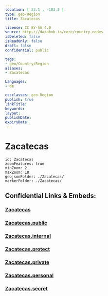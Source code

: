 ```yaml
---
location: [ 23.1 , -103.2 ] 
type: geo-Region
title: Zacatecas

license: CC BY-SA 4.0
source: https://datahub.io/core/country-codes
isDeleted: false
isReadOnly: false
draft: false
confidential: public

tags:
- geo/Country/Region
aliases:
- Zacatecas

Languages:
- de

cssclasses: geo-Region
publish: true
linkTitle: 
keywords: 
layout: 
publishDate: 
expiryDate: 
---
```


# Zacatecas

```leaflet
id: Zacatecas
zoomFeatures: true 
minZoom: 2 
maxZoom: 18
geojsonFolder: ./Zacatecas/
markerFolder: ./Zacatecas/
```


## Confidential Links & Embeds: 

### [Zacatecas](/_Standards/Earth/Continent/America~Central/Mexico/States~Mexico/Zacatecas.md) 

### [Zacatecas.public](/_public/Earth/Continent/America~Central/Mexico/States~Mexico/Zacatecas.public.md) 

### [Zacatecas.internal](/_internal/Earth/Continent/America~Central/Mexico/States~Mexico/Zacatecas.internal.md) 

### [Zacatecas.protect](/_protect/Earth/Continent/America~Central/Mexico/States~Mexico/Zacatecas.protect.md) 

### [Zacatecas.private](/_private/Earth/Continent/America~Central/Mexico/States~Mexico/Zacatecas.private.md) 

### [Zacatecas.personal](/_personal/Earth/Continent/America~Central/Mexico/States~Mexico/Zacatecas.personal.md) 

### [Zacatecas.secret](/_secret/Earth/Continent/America~Central/Mexico/States~Mexico/Zacatecas.secret.md)

